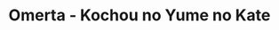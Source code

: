 --- 
title: "Omerta - Kochou no Yume no Kate"
publishdate: "2019-7-11T16:48:46+02:00"
src: "https://365manga.net/manga/omerta-kochou-no-yume-no-kate"
image: "https://data.365manga.net/images/thumbnails/15751-omerta-kochou-no-yume-no-kate.jpg"
description: "The city of Tokyo is split between two mafia groups: The Dragon Head and The King Caesar organization. Due to a certain incident, the protagonist JJ, a well-known professional assassin, is framed and thus abandons his title, going into hiding — but more problems come his way."
---